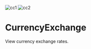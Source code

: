 ![cc1](https://user-images.githubusercontent.com/35911957/124517835-dea4a900-dd99-11eb-9919-e7fa540e59b7.PNG)
![cc2](https://user-images.githubusercontent.com/35911957/124517840-e19f9980-dd99-11eb-8e9c-bbacaf53dbab.PNG)
# CurrencyExchange
View currency exchange rates. 


